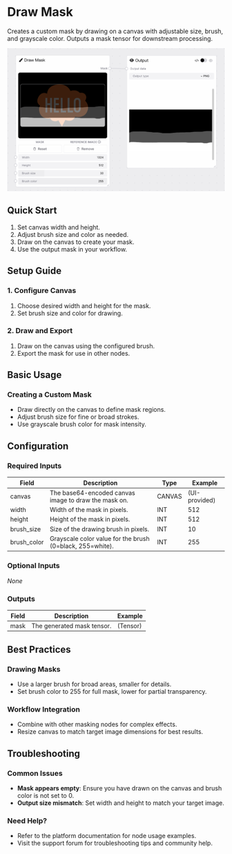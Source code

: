 # Draw Mask

Creates a custom mask by drawing on a canvas with adjustable size, brush, and grayscale color. Outputs a mask tensor for downstream processing.

<img src="/images/nodes/inputs/draw-mask.png" alt="Draw Mask" class="rounded-lg">

## Quick Start

1. Set canvas width and height.
2. Adjust brush size and color as needed.
3. Draw on the canvas to create your mask.
4. Use the output mask in your workflow.

## Setup Guide

### 1. Configure Canvas
1. Choose desired width and height for the mask.
2. Set brush size and color for drawing.

### 2. Draw and Export
1. Draw on the canvas using the configured brush.
2. Export the mask for use in other nodes.

## Basic Usage

### Creating a Custom Mask
* Draw directly on the canvas to define mask regions.
* Adjust brush size for fine or broad strokes.
* Use grayscale brush color for mask intensity.

## Configuration

### Required Inputs
| Field       | Description                                              | Type | Example |
|-------------|----------------------------------------------------------|------|---------|
| canvas      | The base64-encoded canvas image to draw the mask on.     | CANVAS | (UI-provided) |
| width       | Width of the mask in pixels.                             | INT  | 512     |
| height      | Height of the mask in pixels.                            | INT  | 512     |
| brush_size  | Size of the drawing brush in pixels.                     | INT  | 10      |
| brush_color | Grayscale color value for the brush (0=black, 255=white).| INT  | 255     |

### Optional Inputs
*None*

### Outputs
| Field | Description                | Example |
|-------|----------------------------|---------|
| mask  | The generated mask tensor. | (Tensor)|

## Best Practices

### Drawing Masks
* Use a larger brush for broad areas, smaller for details.
* Set brush color to 255 for full mask, lower for partial transparency.

### Workflow Integration
* Combine with other masking nodes for complex effects.
* Resize canvas to match target image dimensions for best results.

## Troubleshooting

### Common Issues
* **Mask appears empty**: Ensure you have drawn on the canvas and brush color is not set to 0.
* **Output size mismatch**: Set width and height to match your target image.

### Need Help?
* Refer to the platform documentation for node usage examples.
* Visit the support forum for troubleshooting tips and community help.
